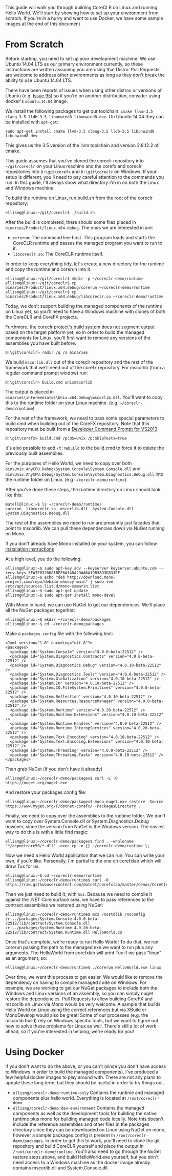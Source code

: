This guide will walk you through building CoreCLR on Linux and running Hello World.  We'll start by showing how to set up your environment from scratch.  If you're in a hurry and want to use Docker, we have some sample images at the end of this document

# From Scratch

Before starting, you need to set up your development machine.  We use Ubuntu 14.04 LTS as our primary environment currently, so these instructions are written assuming you are using that Distro.  Pull Requests are welcome to address other environments as long as they don't break the ability to use Ubuntu 14.04 LTS.

There have been reports of issues when using other distros or versions of Ubuntu (e.g. [Issue 95](https://github.com/dotnet/coreclr/issues/95)) so if you're on another distribution, consider using docker's ```ubuntu:14.04``` image.

We install the following packages to get our toolchain: ```cmake llvm-3.5 clang-3.5 lldb-3.5 libunwind8 libunwind8-dev```.  On Ubuntu 14.04 they can be installed with ```apt-get```:

```sudo apt-get install cmake llvm-3.5 clang-3.5 lldb-3.5 libunwind8 libunwind8-dev```  

This gives us the 3.5 version of the llvm toolchain and version 2.8.12.2 of cmake.

This guide assumes that you've cloned the coreclr repository into ```~/git/coreclr``` on your Linux machine and the corefx and coreclr repositories into ```D:\git\corefx``` and ```D:\git\coreclr``` on Windows. If your setup is different, you'll need to pay careful attention to the commands you run. In this guide, I'll always show what directory I'm in on both the Linux and Windows machine.

To build the runtime on Linux, run build.sh from the root of the coreclr repository:

```
ellismg@linux:~/git/coreclr$ ./build.sh
```

After the build is completed, there should some files placed in ```binaries/Product/linux.x64.debug```.  The ones we are interested in are:

* ```corerun```: The command line host.  This program loads and starts the CoreCLR runtime and passes the managed program you want to run to it.
* ```libcoreclr.so```: The CoreCLR runtime itself.

In order to keep everything tidy, let's create a new directory for the runtime and copy the runtime and corerun into it.

```
ellismg@linux:~/git/coreclr$ mkdir -p ~/coreclr-demo/runtime
ellismg@linux:~/git/coreclr$ cp binaries/Product/linux.x64.debug/corerun ~/coreclr-demo/runtime
ellismg@linux:~/git/coreclr$ cp binaries/Product/linux.x64.debug/libcoreclr.so ~/coreclr-demo/runtime
```

Today, we don't support building the managed components of the runtime on Linux yet, so you'll need to have a Windows machine with clones of both the CoreCLR and CoreFX projects.

Furthmore, the coreclr project's build system does not segment output based on the target platform yet, so in order to build the managed components for Linux, you'll first want to remove any versions of the assemblies you have built before.

```
D:\git\coreclr> rmdir /q /s binaries
```

We build ```mscorlib.dll``` out of the coreclr repository and the rest of the framework that we'll need out of the corefx repository.  For mscorlib (from a regular command prompt window) run:

```
D:\git\coreclr> build.cmd unixmscorlib
```

The output is placed in ```binaries\intermediates\Unix.x64.Debug\mscorlib.dll```.  You'll want to copy this to the runtime folder on your Linux machine. (e.g. ```~/coreclr-demo/runtime```)

For the rest of the framework, we need to pass some special parameters to build.cmd when building out of the CoreFX repository.  Note that this repository must be built from a [Developer Command Prompt for VS2013](https://msdn.microsoft.com/en-us/library/ms229859%28v=vs.110%29.aspx):

```
D:\git\corefx> build.cmd /p:OS=Unix /p:SkipTests=true
```

It's also possible to add ```/t:rebuild``` to the build.cmd to force it to delete the previously built assemblies.

For the purposes of Hello World, we need to copy over both ```bin\Unix.AnyCPU.Debug\System.Console\System.Console.dll``` and ```bin\Unix.AnyCPU.Debug\System.Console\System.Diagnostics.Debug.dll```  into the runtime folder on Linux. (e.g ```~/coreclr-demo/runtime```).

After you've done these steps, the runtime directory on Linux should look like this:

```
matell@linux:~$ ls ~/coreclr-demo/runtime/
corerun  libcoreclr.so  mscorlib.dll  System.Console.dll  System.Diagnostics.Debug.dll
```

The rest of the assemblies we need to run are presently just facades that point to mscorlib.  We can pull these dependencies down via NuGet running on Mono.

If you don't already have Mono installed on your system, you can follow [installation instructions](http://www.mono-project.com/docs/getting-started/install/linux/)

At a high level, you do the following:

```
ellismg@linux:~$ sudo apt-key adv --keyserver keyserver.ubuntu.com --recv-keys 3FA7E0328081BFF6A14DA29AA6A19B38D3D831EF
ellismg@linux:~$ echo "deb http://download.mono-project.com/repo/debian wheezy main" | sudo tee /etc/apt/sources.list.d/mono-xamarin.list
ellismg@linux:~$ sudo apt-get update
ellismg@linux:~$ sudo apt-get install mono-devel
```

With Mono in hand, we can use NuGet to get our dependencies.  We'll place all the NuGet packages together:

```
ellismg@linux:~$ mkdir ~/coreclr-demo/packages
ellismg@linux:~$ cd ~/coreclr-demo/packages
```

Make a ```packages.config``` file with the following text:

```
<?xml version="1.0" encoding="utf-8"?>
<packages>
  <package id="System.Console" version="4.0.0-beta-22512" />
  <package id="System.Diagnostics.Contracts" version="4.0.0-beta-22512" />
  <package id="System.Diagnostics.Debug" version="4.0.10-beta-22512" />
  <package id="System.Diagnostics.Tools" version="4.0.0-beta-22512" />
  <package id="System.Globalization" version="4.0.10-beta-22512" />
  <package id="System.IO" version="4.0.10-beta-22512" />
  <package id="System.IO.FileSystem.Primitives" version="4.0.0-beta-22512" />
  <package id="System.Reflection" version="4.0.10-beta-22512" />
  <package id="System.Resources.ResourceManager" version="4.0.0-beta-22512" />
  <package id="System.Runtime" version="4.0.20-beta-22512" />
  <package id="System.Runtime.Extensions" version="4.0.10-beta-22512" />
  <package id="System.Runtime.Handles" version="4.0.0-beta-22512" />
  <package id="System.Runtime.InteropServices" version="4.0.20-beta-22512" />
  <package id="System.Text.Encoding" version="4.0.10-beta-22512" />
  <package id="System.Text.Encoding.Extensions" version="4.0.10-beta-22512" />
  <package id="System.Threading" version="4.0.0-beta-22512" />
  <package id="System.Threading.Tasks" version="4.0.10-beta-22512" />
</packages>
```

Then grab NuGet (if you don't have it already)

```
ellismg@linux:~/coreclr-demo/packages$ curl -L -O https://nuget.org/nuget.exe
```

And restore your packages.config file:

```
ellismg@linux:~/coreclr-demo/packages$ mono nuget.exe restore -Source https://www.myget.org/F/dotnet-corefx/ -PackagesDirectory .
```

Finally, we need to copy over the assemblies to the runtime folder.  We don't want to copy over System.Console.dll or System.Diagnostics.Debug however, since the version from NuGet is the Windows version.  The easiest way to do this is with a little find magic:

```
ellismg@linux:~/coreclr-demo/packages$ find . -wholename '*/aspnetcore50/*.dll' -exec cp -n {} ~/coreclr-demo/runtime \;
```

Now we need a Hello World application that we can run.  You can write your own, if you'd like.  Personally, I'm partial to the one on corefxlab which will draw Tux for us.

```
ellismg@linux:~$ cd ~/coreclr-demo/runtime
ellismg@linux:~/coreclr-demo/runtime$ curl -O https://raw.githubusercontent.com/dotnet/corefxlab/master/demos/CoreClrConsoleApplications/HelloWorld/HelloWorld.cs
```

Then we just need to build it, with ```mcs```.  Because we need to compile it against the .NET Core surface area, we have to pass references to the contract assemblies we restored using NuGet:

```
ellismg@linux:~/coreclr-demo/runtime$ mcs /nostdlib /noconfig /r:../packages/System.Console.4.0.0-beta-22512/lib/contract/System.Console.dll /r:../packages/System.Runtime.4.0.20-beta-22512/lib/contract/System.Runtime.dll HelloWorld.cs
```

Once that's complete, we're ready to run Hello World!  To do that, we run corerun passing the path to the managed exe we want to run plus any arguments.  The HelloWorld from corefxlab will print Tux if we pass "linux" as an argument, so:

```
ellismg@linux:~/coreclr-demo/runtime$ ./corerun HelloWorld.exe linux
```

Over time, we want this process to get easier. We would like to remove the dependency on having to compile managed code on Windows. For example, we are working to get our NuGet packages to include both the Windows and Linux versions of an assembly, so you can simply nuget restore the dependencies. Pull Requests to allow building CoreFX and mscorlib on Linux via Mono would be very welcome. A sample that builds Hello World on Linux using the correct references but via XBuild or MonoDevelop would also be great! Some of our processes (e.g. the mscorlib build) rely on Windows specific tools, but we want to figure out how to solve these problems for Linux as well. There's still a lot of work ahead, so if you're interested in helping, we're ready for you!

# Using Docker

If you don't want to do the above, or you can't (since you don't have access to Windows in order to build the managed components), I've produced a few helpful docker images to play around with.  There are not any plans to update these long term, but they should be useful in order to try things out.

* ```ellismg/coreclr-demo:runtime-only``` Contains the runtime and managed components plus hello world.  Everything is located at ```/root/coreclr-demo```
* ```ellismg/coreclr-demo:dev-environment``` Contains the managed components as well as the development tools for building the native runtime plus mono for building managed code locally.  Note this doesn't include the reference assemblies and other files in the packages directory since they can be downloaded on Linux using NuGet on mono, however a sample packages.config is present in ```/root/coreclr-demo/packages```.  In order to get this to work, you'll need to clone the git repository and build CoreCLR yourself and place the output in ```/root/coreclr-demo/runtime```.  You'll also need to go through the NuGet restore steps above, and build HelloWorld.exe yourself, but you don't need access to a Windows machine as the docker image already contains mscorlib.dll and System.Console.dll.